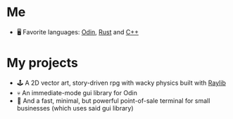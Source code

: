 # Me
  - 🖥️ Favorite languages: [Odin](https://odin-lang.org/), [Rust](https://rust-lang.org) and [C++](https://www.youtube.com/watch?v=dQw4w9WgXcQ)
# My projects
  - 🕹️ A 2D vector art, story-driven rpg with wacky physics built with [Raylib](https://raylib.com)
  - 💀 An immediate-mode gui library for Odin
  - 🏪 And a fast, minimal, but powerful point-of-sale terminal for small businesses (which uses said gui library)
